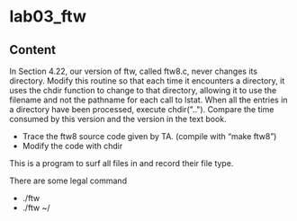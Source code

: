 # lab03_ftw

## Content

 In Section 4.22, our version of ftw, called ftw8.c, never changes its directory. Modify this routine so that each time it encounters a directory, it uses the chdir function to change to that directory, allowing it to use the filename and not the pathname for each call to lstat. When all the entries in a directory have been processed, execute chdir(".."). Compare the time consumed by this version and the version in the text book.
* Trace the ftw8 source code given by TA. (compile with “make ftw8”)
* Modify the code with chdir 

This is a program to surf all files in <path> and record their file type.

There are some legal command
* ./ftw <path>
* ./ftw ~/
